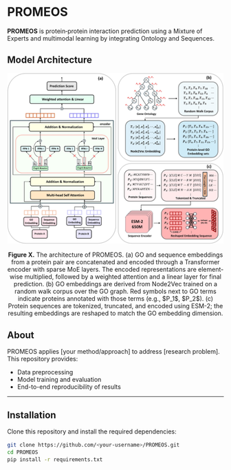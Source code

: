 # PROMEOS

**PROMEOS** is protein‑protein interaction prediction using a Mixture of Experts and multimodal learning by integrating Ontology and Sequences.


## Model Architecture

<p align="center">
  <img src="Overall_Workflow.jpg" alt="PROMEOS Architecture" width="600"/>
</p>

<p align="center">
  <b>Figure X.</b> The architecture of PROMEOS.  
  (a) GO and sequence embeddings from a protein pair are concatenated and encoded through a Transformer encoder with sparse MoE layers.  
  The encoded representations are element-wise multiplied, followed by a weighted attention and a linear layer for final prediction.  
  (b) GO embeddings are derived from Node2Vec trained on a random walk corpus over the GO graph.  
  Red symbols next to GO terms indicate proteins annotated with those terms (e.g., $P_1$, $P_2$).  
  (c) Protein sequences are tokenized, truncated, and encoded using ESM-2; the resulting embeddings are reshaped to match the GO embedding dimension.
</p>

## About
PROMEOS applies [your method/approach] to address [research problem].  
This repository provides:
- Data preprocessing
- Model training and evaluation
- End-to-end reproducibility of results

---

## Installation
Clone this repository and install the required dependencies:

```bash
git clone https://github.com/<your-username>/PROMEOS.git
cd PROMEOS
pip install -r requirements.txt
